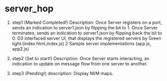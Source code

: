 # server_hop

1. step1 (Marked Completed!)
   Description: Once Server registers on a port, sends an indication to server1.json by flipping the bit to 1.
                Once Server terminates, sends an indication to server1.json by flipping back the bit to 0.
                D3 interfaced server UI, that displays the registered servers by Green light.(index.html,index.js)
                2 Sample server implementations (app.js, app2.js)

2. step2 (Set to start!)
   Description: Once Server starts interacting, an indication to update on message flow from one server to another.

3. step3 (Pending!)
   description: Display M/M maps.
